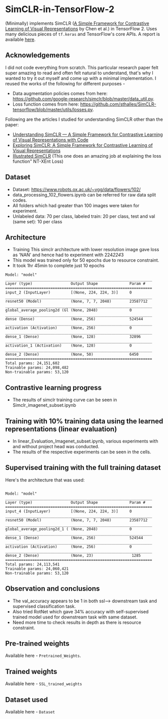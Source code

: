# SimCLR-in-TensorFlow-2
(Minimally) implements SimCLR ([A Simple Framework for Contrastive Learning of Visual Representations](https://arxiv.org/abs/2002.05709) by Chen et al.) in TensorFlow 2. Uses many delicious pieces of `tf.keras` and TensorFlow's core APIs. A report is available [here](https://app.wandb.ai/sayakpaul/simclr/reports/Towards-self-supervised-image-understanding-with-SimCLR--VmlldzoxMDI5NDM).

## Acknowledgements
I did not code everything from scratch. This particular research paper felt super amazing to read and often felt natural to understand, that's why I wanted to try it out myself and come up with a minimal implementation. I reused the works of the following for different purposes -
- Data augmentation policies comes from here: https://github.com/google-research/simclr/blob/master/data_util.py.
- Loss function comes from here: https://github.com/sthalles/SimCLR-tensorflow/blob/master/utils/losses.py.

Following are the articles I studied for understanding SimCLR other than the paper:
- [Understanding SimCLR — A Simple Framework for Contrastive Learning of Visual Representations with Code](https://medium.com/analytics-vidhya/understanding-simclr-a-simple-framework-for-contrastive-learning-of-visual-representations-d544a9003f3c)
- [Exploring SimCLR: A Simple Framework for Contrastive Learning of Visual Representations](https://sthalles.github.io/simple-self-supervised-learning/)
- [Illustrated SimCLR](https://amitness.com/2020/03/illustrated-simclr/) (This one does an amazing job at explaining the loss function" NT-XEnt Loss)


## Dataset
- Dataset: https://www.robots.ox.ac.uk/~vgg/data/flowers/102/
- data_processing_102_flowers.ipynb can be referred for raw data split codes.
- All folders which had greater than 100 images were taken for experiment.
- Unlabeled data: 70 per class, labeled train: 20 per class, test and val (same set): 10 per class

## Architecture
- Training This simclr architecture with lower resolution image gave loss as 'NAN' and hence had to experiment with 224*224*3
- This model was trained only for 50 epochs due to resource constraint. 
- It took 1hr 45min to complete just 10 epochs
```
Model: "model"
_________________________________________________________________
Layer (type)                 Output Shape              Param #
=================================================================
input_2 (InputLayer)         [(None, 224, 224, 3)]     0
_________________________________________________________________
resnet50 (Model)             (None, 7, 7, 2048)        23587712
_________________________________________________________________
global_average_pooling2d (Gl (None, 2048)              0
_________________________________________________________________
dense (Dense)                (None, 256)               524544
_________________________________________________________________
activation (Activation)      (None, 256)               0
_________________________________________________________________
dense_1 (Dense)              (None, 128)               32896
_________________________________________________________________
activation_1 (Activation)    (None, 128)               0
_________________________________________________________________
dense_2 (Dense)              (None, 50)                6450
=================================================================
Total params: 24,151,602
Trainable params: 24,098,482
Non-trainable params: 53,120
```

## Contrastive learning progress
- The results of simclr training curve can be seen in Simclr_imagenet_subset.ipynb

## Training with 10% training data using the learned representations (linear evaluation)
- In linear_Evaluation_Imagenet_subset.ipynb, various experiments with and without project head was conducted.
- The results of the respective experiments can be seen in the cells.

## Supervised training with the full training dataset

Here's the architecture that was used:

```

Model: "model"
_________________________________________________________________
Layer (type)                 Output Shape              Param #
=================================================================
input_4 (InputLayer)         [(None, 224, 224, 3)]     0
_________________________________________________________________
resnet50 (Model)             (None, 7, 7, 2048)        23587712
_________________________________________________________________
global_average_pooling2d_1 ( (None, 2048)              0
_________________________________________________________________
dense_1 (Dense)              (None, 256)               524544
_________________________________________________________________
activation (Activation)      (None, 256)               0
_________________________________________________________________
dense_2 (Dense)              (None, 23)                 1285
=================================================================
Total params: 24,113,541
Trainable params: 24,060,421
Non-trainable params: 53,120
```
## Observation and conclusions
- The val_accuracy appears to be 1 in both ssl--> downstream task and supervised classification task.
- Also tried RotNet which gave 34% accuracy with self-supervised trained model used for downstream task with same dataset.
- Need more time to check results in depth as there is resource constraint.

## Pre-trained weights
Available here - `Pretrained_Weights`.

## Trained weights
Available here - `SSL_trained_weights`

## Dataset used
Available here - `Dataset`
